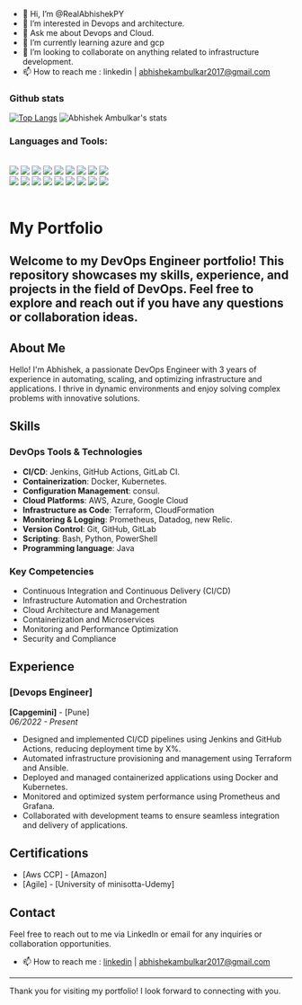 - 👋 Hi, I’m @RealAbhishekPY
- 👀 I’m interested in Devops and architecture.
- 💬 Ask me about Devops and Cloud.
- 🌱 I’m currently learning azure and gcp
- 💞️ I’m looking to collaborate on anything related to infrastructure development.
- 📫 How to reach me : linkedin | abhishekambulkar2017@gmail.com

### Github stats

[![Top Langs](https://github-readme-stats.vercel.app/api/top-langs/?username=RealAbhishekPY)](https://github.com/anuraghazra/github-readme-stats)    ![Abhishek Ambulkar's stats](https://github-readme-stats.vercel.app/api?username=RealAbhishekPY&show_icons=true)                    

### Languages and Tools:
<br/>

<div display="flex">
  <img src="https://img.shields.io/badge/AWS-%23FF9900.svg?logo=amazon-web-services&logoColor=white"/>
  <img src="https://img.shields.io/badge/Kubernetes-326CE5?logo=kubernetes&logoColor=fff"/>  
  <img src="https://img.shields.io/badge/Jenkins-D24939?logo=jenkins&logoColor=white"/>
  <img src="https://img.shields.io/badge/Docker-2496ED?logo=docker&logoColor=fff"/>
  <img src="https://img.shields.io/badge/Python-3776AB?logo=python&logoColor=fff"/>
  <img src="https://img.shields.io/badge/Git-F05032?logo=git&logoColor=fff"/>
  <img src="https://img.shields.io/badge/github%20-%23121011.svg?&style=for-the-badge&logo=github&logoColor=white"/> 
  <img src="https://img.shields.io/badge/Linux-FCC624?logo=linux&logoColor=black"/>
  <img src="https://img.shields.io/badge/GitHub-%23121011.svg?logo=github&logoColor=white"/>
  <br>
  <img src="https://img.shields.io/badge/SonarCloud-F3702A?logo=sonarcloud&logoColor=fff"/>
  <img src="https://img.shields.io/badge/DynamoDB-4053D6?logo=amazondynamodb&logoColor=fff"/>
  <img src="https://img.shields.io/badge/Redis-%23DD0031.svg?logo=redis&logoColor=white"/>
  <img src="https://img.shields.io/badge/Jira-0052CC?logo=jira&logoColor=fff"/>
  <img src="https://custom-icon-badges.demolab.com/badge/Visual%20Studio-5C2D91.svg?&logo=visual-studio&logoColor=white"/>
  <img src="https://img.shields.io/badge/Confluence-172B4D?logo=confluence&logoColor=fff"/>
  <img src="https://img.shields.io/badge/Helm-0F1689?logo=helm&logoColor=fff"/>
  <img src="https://img.shields.io/badge/Java-%23ED8B00.svg?logo=openjdk&logoColor=white"/>
  <img src="https://img.shields.io/badge/Spring%20Boot-6DB33F?logo=springboot&logoColor=fff"/>

</div>
<br/>

<!---
RealAbhishekPY/RealAbhishekPY is a ✨ special ✨ repository because its `README.md` (this file) appears on your GitHub profile.
You can click the Preview link to take a look at your changes.
--->

# My Portfolio

Welcome to my DevOps Engineer portfolio! This repository showcases my skills, experience, and projects in the field of DevOps. Feel free to explore and reach out if you have any questions or collaboration ideas.
---

## About Me

Hello! I'm Abhishek, a passionate DevOps Engineer with 3 years of experience in automating, scaling, and optimizing infrastructure and applications. I thrive in dynamic environments and enjoy solving complex problems with innovative solutions.

## Skills

### DevOps Tools & Technologies

- **CI/CD**: Jenkins, GitHub Actions, GitLab CI.
- **Containerization**: Docker, Kubernetes.
- **Configuration Management**: consul.
- **Cloud Platforms**: AWS, Azure, Google Cloud
- **Infrastructure as Code**: Terraform, CloudFormation
- **Monitoring & Logging**: Prometheus, Datadog, new Relic.
- **Version Control**: Git, GitHub, GitLab
- **Scripting**: Bash, Python, PowerShell
- **Programming language**: Java

### Key Competencies

- Continuous Integration and Continuous Delivery (CI/CD)
- Infrastructure Automation and Orchestration
- Cloud Architecture and Management
- Containerization and Microservices
- Monitoring and Performance Optimization
- Security and Compliance

## Experience

### [Devops Engineer]
**[Capgemini]** - [Pune]  
*06/2022 - Present*

- Designed and implemented CI/CD pipelines using Jenkins and GitHub Actions, reducing deployment time by X%.
- Automated infrastructure provisioning and management using Terraform and Ansible.
- Deployed and managed containerized applications using Docker and Kubernetes.
- Monitored and optimized system performance using Prometheus and Grafana.
- Collaborated with development teams to ensure seamless integration and delivery of applications.



## Certifications

- [Aws CCP] - [Amazon]
- [Agile] - [University of minisotta-Udemy]

## Contact

Feel free to reach out to me via LinkedIn or email for any inquiries or collaboration opportunities.
- 📫 How to reach me : [linkedin](https://www.linkedin.com/in/abhishek-ambulkar-221634177) | [abhishekambulkar2017@gmail.com](abhishekambulkar2017@gmail.com)
---

Thank you for visiting my portfolio! I look forward to connecting with you.
